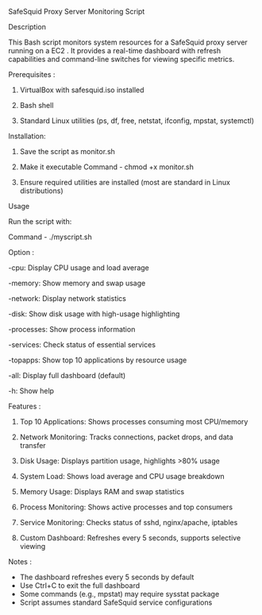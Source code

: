 SafeSquid Proxy Server Monitoring Script

Description

This Bash script monitors system resources for a SafeSquid proxy server running on a EC2 . It provides a real-time dashboard with refresh capabilities and command-line switches for viewing specific metrics.

Prerequisites :

1. VirtualBox with safesquid.iso installed

2. Bash shell

3. Standard Linux utilities (ps, df, free, netstat, ifconfig, mpstat, systemctl)

Installation:

1. Save the script as monitor.sh


2. Make it executable
      Command -  chmod +x monitor.sh

3. Ensure required utilities are installed (most are standard in Linux distributions)

Usage

Run the script with:

Command -  ./myscript.sh 


Option : 

-cpu: Display CPU usage and load average

-memory: Show memory and swap usage

-network: Display network statistics

-disk: Show disk usage with high-usage highlighting

-processes: Show process information

-services: Check status of essential services

-topapps: Show top 10 applications by resource usage

-all: Display full dashboard (default)

-h: Show help

Features : 

1. Top 10 Applications: Shows processes consuming most CPU/memory

2. Network Monitoring: Tracks connections, packet drops, and data transfer

3. Disk Usage: Displays partition usage, highlights >80% usage

4. System Load: Shows load average and CPU usage breakdown

5. Memory Usage: Displays RAM and swap statistics

6. Process Monitoring: Shows active processes and top consumers

7. Service Monitoring: Checks status of sshd, nginx/apache, iptables

8. Custom Dashboard: Refreshes every 5 seconds, supports selective viewing

Notes :

* The dashboard refreshes every 5 seconds by default
* Use Ctrl+C to exit the full dashboard
* Some commands (e.g., mpstat) may require    sysstat package
* Script assumes standard SafeSquid service configurations
